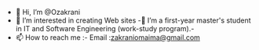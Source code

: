 - 👋 Hi, I’m @Ozakrani
- 👀 I’m interested in creating Web sites
-🌱 I’m a first-year master's student in IT and Software Engineering (work-study program).- 
- 📫 How to reach me :- Email :zakraniomaima@gmail.com

<!---
Ozakrani/Ozakrani is a ✨ special ✨ repository because its `README.md` (this file) appears on your GitHub profile.
You can click the Preview link to take a look at your changes.
--->
